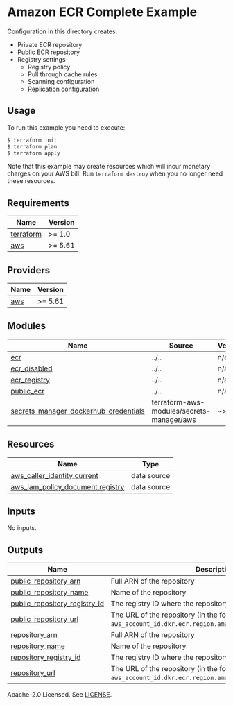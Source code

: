 # Amazon ECR Complete Example

Configuration in this directory creates:

- Private ECR repository
- Public ECR repository
- Registry settings
  - Registry policy
  - Pull through cache rules
  - Scanning configuration
  - Replication configuration

## Usage

To run this example you need to execute:

```bash
$ terraform init
$ terraform plan
$ terraform apply
```

Note that this example may create resources which will incur monetary charges on your AWS bill. Run `terraform destroy` when you no longer need these resources.

<!-- BEGIN_TF_DOCS -->
## Requirements

| Name | Version |
|------|---------|
| <a name="requirement_terraform"></a> [terraform](#requirement\_terraform) | >= 1.0 |
| <a name="requirement_aws"></a> [aws](#requirement\_aws) | >= 5.61 |

## Providers

| Name | Version |
|------|---------|
| <a name="provider_aws"></a> [aws](#provider\_aws) | >= 5.61 |

## Modules

| Name | Source | Version |
|------|--------|---------|
| <a name="module_ecr"></a> [ecr](#module\_ecr) | ../.. | n/a |
| <a name="module_ecr_disabled"></a> [ecr\_disabled](#module\_ecr\_disabled) | ../.. | n/a |
| <a name="module_ecr_registry"></a> [ecr\_registry](#module\_ecr\_registry) | ../.. | n/a |
| <a name="module_public_ecr"></a> [public\_ecr](#module\_public\_ecr) | ../.. | n/a |
| <a name="module_secrets_manager_dockerhub_credentials"></a> [secrets\_manager\_dockerhub\_credentials](#module\_secrets\_manager\_dockerhub\_credentials) | terraform-aws-modules/secrets-manager/aws | ~> 1.0 |

## Resources

| Name | Type |
|------|------|
| [aws_caller_identity.current](https://registry.terraform.io/providers/hashicorp/aws/latest/docs/data-sources/caller_identity) | data source |
| [aws_iam_policy_document.registry](https://registry.terraform.io/providers/hashicorp/aws/latest/docs/data-sources/iam_policy_document) | data source |

## Inputs

No inputs.

## Outputs

| Name | Description |
|------|-------------|
| <a name="output_public_repository_arn"></a> [public\_repository\_arn](#output\_public\_repository\_arn) | Full ARN of the repository |
| <a name="output_public_repository_name"></a> [public\_repository\_name](#output\_public\_repository\_name) | Name of the repository |
| <a name="output_public_repository_registry_id"></a> [public\_repository\_registry\_id](#output\_public\_repository\_registry\_id) | The registry ID where the repository was created |
| <a name="output_public_repository_url"></a> [public\_repository\_url](#output\_public\_repository\_url) | The URL of the repository (in the form `aws_account_id.dkr.ecr.region.amazonaws.com/repositoryName`) |
| <a name="output_repository_arn"></a> [repository\_arn](#output\_repository\_arn) | Full ARN of the repository |
| <a name="output_repository_name"></a> [repository\_name](#output\_repository\_name) | Name of the repository |
| <a name="output_repository_registry_id"></a> [repository\_registry\_id](#output\_repository\_registry\_id) | The registry ID where the repository was created |
| <a name="output_repository_url"></a> [repository\_url](#output\_repository\_url) | The URL of the repository (in the form `aws_account_id.dkr.ecr.region.amazonaws.com/repositoryName`) |
<!-- END_TF_DOCS -->

Apache-2.0 Licensed. See [LICENSE](https://github.com/terraform-aws-modules/terraform-aws-ecr/blob/master/LICENSE).
